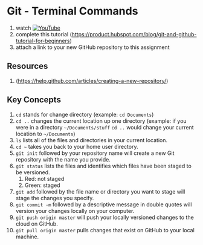 # Git - Terminal Commands

1. watch [![YouTube](https://i.ytimg.com/vi/yTt0-NBHQ4s/default.jpg)](https://www.youtube.com/watch?v=yTt0-NBHQ4s)
1. complete this tutorial (https://product.hubspot.com/blog/git-and-github-tutorial-for-beginners)
1. attach a link to your new GitHub repository to this assignment

## Resources
1. (https://help.github.com/articles/creating-a-new-repository/)

## Key Concepts
1. `cd` stands for change directory (example: `cd Documents`)
1. `cd ..` changes the current location up one directory (example: if you were in a directory `~/Documents/stuff` `cd ..` would change your current location to `~/Documents`)
1. `ls` lists all of the files and directories in your current location. 
1. `cd ~` takes you back to your home user directory.  
1. `git init` followed by your repository name will create a new Git repository with the name you provide. 
1. `git status` lists the files and identifies which files have been staged to be versioned.  
    1. Red: not staged
    2. Green: staged
1. `git add` followed by the file name or directory you want to stage will stage the changes you specify.  
1. `git commit -m` followed by a descriptive message in double quotes will version your changes locally on your computer.  
1. `git push origin master` will push your locally versioned changes to the cloud on GitHub.
1. `git pull origin master` pulls changes that exist on GitHub to your local machine.  
